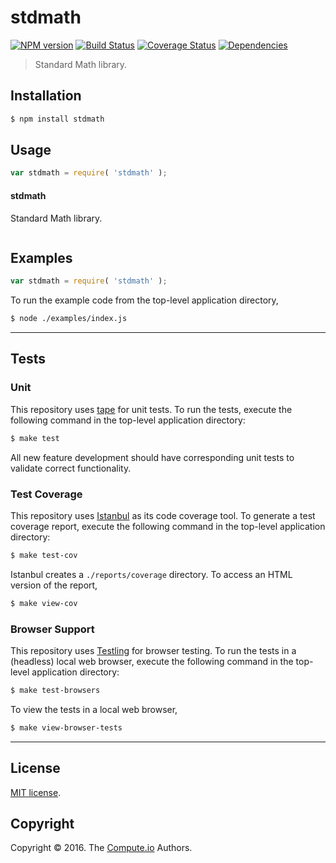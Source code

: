 stdmath
===
[![NPM version][npm-image]][npm-url] [![Build Status][build-image]][build-url] [![Coverage Status][coverage-image]][coverage-url] [![Dependencies][dependencies-image]][dependencies-url]

> Standard Math library.


## Installation

``` bash
$ npm install stdmath
```


## Usage

``` javascript
var stdmath = require( 'stdmath' );
```

#### stdmath

Standard Math library.

``` javascript

```


## Examples

``` javascript
var stdmath = require( 'stdmath' );
```

To run the example code from the top-level application directory,

``` bash
$ node ./examples/index.js
```


---
## Tests

### Unit

This repository uses [tape][tape] for unit tests. To run the tests, execute the following command in the top-level application directory:

``` bash
$ make test
```

All new feature development should have corresponding unit tests to validate correct functionality.


### Test Coverage

This repository uses [Istanbul][istanbul] as its code coverage tool. To generate a test coverage report, execute the following command in the top-level application directory:

``` bash
$ make test-cov
```

Istanbul creates a `./reports/coverage` directory. To access an HTML version of the report,

``` bash
$ make view-cov
```


### Browser Support

This repository uses [Testling][testling] for browser testing. To run the tests in a (headless) local web browser, execute the following command in the top-level application directory:

``` bash
$ make test-browsers
```

To view the tests in a local web browser,

``` bash
$ make view-browser-tests
```

<!-- [![browser support][browsers-image]][browsers-url] -->


---
## License

[MIT license](http://opensource.org/licenses/MIT).


## Copyright

Copyright &copy; 2016. The [Compute.io][compute-io] Authors.


[npm-image]: http://img.shields.io/npm/v/stdmath.svg
[npm-url]: https://npmjs.org/package/stdmath

[build-image]: http://img.shields.io/travis/math-io/stdmath/master.svg
[build-url]: https://travis-ci.org/math-io/stdmath

[coverage-image]: https://img.shields.io/codecov/c/github/math-io/stdmath/master.svg
[coverage-url]: https://codecov.io/github/math-io/stdmath?branch=master

[dependencies-image]: http://img.shields.io/david/math-io/stdmath.svg
[dependencies-url]: https://david-dm.org/math-io/stdmath

[dev-dependencies-image]: http://img.shields.io/david/dev/math-io/stdmath.svg
[dev-dependencies-url]: https://david-dm.org/dev/math-io/stdmath

[github-issues-image]: http://img.shields.io/github/issues/math-io/stdmath.svg
[github-issues-url]: https://github.com/math-io/stdmath/issues

[tape]: https://github.com/substack/tape
[istanbul]: https://github.com/gotwarlost/istanbul
[testling]: https://ci.testling.com

[compute-io]: https://github.com/compute-io
